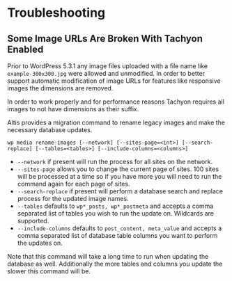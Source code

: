 # Troubleshooting

## Some Image URLs Are Broken With Tachyon Enabled

Prior to WordPress 5.3.1 any image files uploaded with a file name like `example-300x300.jpg` were allowed and unmodified. In order to better support automatic modification of image URLs for features like responsive images the dimensions are removed.

In order to work properly and for performance reasons Tachyon requires all images to not have dimensions as their suffix.

Altis provides a migration command to rename legacy images and make the necessary database updates.

```
wp media rename-images [--network] [--sites-page=<int>] [--search-replace] [--tables=<tables>] [--include-columns=<columns>]
```

- `--network` if present will run the process for all sites on the network.
- `--sites-page` allows you to change the current page of sites. 100 sites will be processed at a time so if you have more you will need to run the command again for each page of sites.
- `--search-replace` if present will perform a database search and replace process for the updated image names.
- `--tables` defaults to `wp*_posts, wp*_postmeta` and accepts a comma separated list of tables you wish to run the update on. Wildcards are supported.
- `--include-columns` defaults to `post_content, meta_value` and accepts a comma separated list of database table columns you want to perform the updates on.

Note that this command will take a long time to run when updating the database as well. Additionally the more tables and columns you update the slower this command will be.
